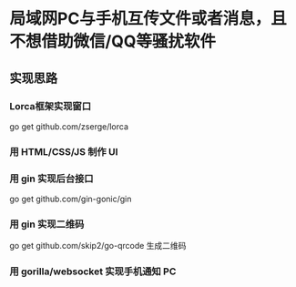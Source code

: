 # 局域网PC与手机互传文件或者消息，且不想借助微信/QQ等骚扰软件
## 实现思路
### Lorca框架实现窗口
go get github.com/zserge/lorca
### 用 HTML/CSS/JS 制作 UI
### 用 gin 实现后台接口
go get github.com/gin-gonic/gin  
### 用 gin 实现二维码
go get github.com/skip2/go-qrcode  生成二维码
### 用 gorilla/websocket 实现手机通知 PC
